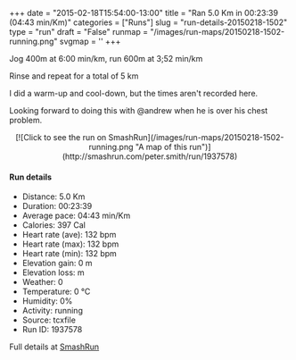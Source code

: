 +++
date = "2015-02-18T15:54:00-13:00"
title = "Ran 5.0 Km in 00:23:39 (04:43 min/Km)"
categories = ["Runs"]
slug = "run-details-20150218-1502"
type = "run"
draft = "False"
runmap = "/images/run-maps/20150218-1502-running.png"
svgmap = '<polyline points="">'
+++

Jog 400m at 6:00 min/km, run 600m at  3;52 min/km

Rinse and repeat for a total of 5 km

I did a warm-up and cool-down, but the times aren't recorded here. 

Looking forward to doing this with @andrew when he is over his chest problem. 



<!--more-->

<center>
[![Click to see the run on SmashRun](/images/run-maps/20150218-1502-running.png "A map of this run")](http://smashrun.com/peter.smith/run/1937578)
</center>

#### Run details

* Distance: 5.0 Km
* Duration: 00:23:39
* Average pace: 04:43 min/Km
* Calories: 397 Cal
* Heart rate (ave): 132 bpm
* Heart rate (max): 132 bpm
* Heart rate (min): 132 bpm
* Elevation gain: 0 m
* Elevation loss:  m
* Weather: 0
* Temperature: 0 &deg;C
* Humidity: 0%
* Activity: running
* Source: tcxfile
* Run ID: 1937578

Full details at [SmashRun](http://smashrun.com/peter.smith/run/1937578)